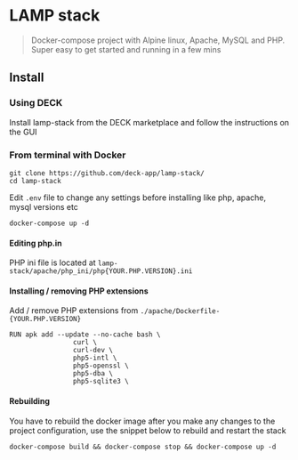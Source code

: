 # LAMP stack

> Docker-compose project with Alpine linux, Apache, MySQL and PHP. Super easy to get started and running in a few mins

## Install

### Using DECK

Install lamp-stack from the DECK marketplace and follow the instructions on the GUI

### From terminal with Docker

```
git clone https://github.com/deck-app/lamp-stack/
cd lamp-stack
```

Edit `.env` file to change any settings before installing like php, apache, mysql versions etc

```
docker-compose up -d
```

#### Editing php.in

PHP ini file is located at `lamp-stack/apache/php_ini/php{YOUR.PHP.VERSION}.ini`

#### Installing / removing PHP extensions

Add / remove PHP extensions from `./apache/Dockerfile-{YOUR.PHP.VERSION}`

```
RUN apk add --update --no-cache bash \
				curl \
				curl-dev \
				php5-intl \
				php5-openssl \
				php5-dba \
				php5-sqlite3 \
```

#### Rebuilding

You have to rebuild the docker image after you make any changes to the project configuration, use the snippet below to rebuild and restart the stack

```
docker-compose build && docker-compose stop && docker-compose up -d
```
